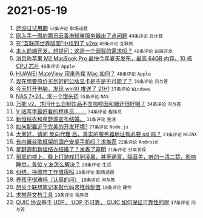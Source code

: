 # 2021-05-19

1. [还没过试用期](https://www.v2ex.com/t/777910) `52条评论` `职场话题`
1. [刚入手一周的腾讯云香港轻量服务器出了点问题](https://www.v2ex.com/t/777843) `49条评论` `云计算`
1. [在“互联网世界版图”中找到了 v2ex](https://www.v2ex.com/t/777889) `49条评论` `互联网`
1. [本人前端开发，想提问：这是一个弱智的需求吗？](https://www.v2ex.com/t/777955) `48条评论` `前端开发`
1. [消息称苹果 M2 MacBook Pro 最快今年夏天发布，最高 64GB 内存、10 核 CPU 芯片](https://www.v2ex.com/t/777817) `46条评论` `Apple`
1. [HUAWEI MateView 用来外接 Mac 如何？](https://www.v2ex.com/t/777946) `46条评论` `Apple`
1. [现在想要原价买到好的公版显卡是不是不可能了？](https://www.v2ex.com/t/777816) `39条评论` `问与答`
1. [今天打开电脑，发现 win10 推送了 21H1](https://www.v2ex.com/t/777842) `37条评论` `Windows`
1. [NAS 7*24，求一个馒头药](https://www.v2ex.com/t/777849) `35条评论` `NAS`
1. [万能 v2，求问什么自制饮品不含咖啡因和糖还很好喝？](https://www.v2ex.com/t/777852) `34条评论` `问与答`
1. [V 站写字最好看的程序员........](https://www.v2ex.com/t/777897) `34条评论` `程序员`
1. [新恒结衣和星野源宣布结婚。](https://www.v2ex.com/t/777911) `31条评论` `生活`
1. [如何配置近乎完美的开发环境?](https://www.v2ex.com/t/777966) `27条评论` `Node.js`
1. [大家好，请问 反向代理 后，真实的服务器地址有必要 ssl 吗？](https://www.v2ex.com/t/777808) `23条评论` `NGINX`
1. [有内置谷歌框架的国产安卓手机吗？求推荐](https://www.v2ex.com/t/777997) `22条评论` `Android`
1. [星野源和新垣结衣结婚了？发表了声明](https://www.v2ex.com/t/777917) `21条评论` `分享发现`
1. [租房的楼上，晚上打游戏打到凌晨，甚至通宵，隔音差，听的一清二楚，影响睡觉，各位 v 友怎么解决？](https://www.v2ex.com/t/777923) `20条评论` `生活`
1. [纠结，换城市工作值得吗](https://www.v2ex.com/t/777821) `20条评论` `职场话题`
1. [养孩子很难吗（认真的问）](https://www.v2ex.com/t/778012) `19条评论` `问与答`
1. [想买个联想笔记本敲代码求推荐配置](https://www.v2ex.com/t/777859) `19条评论` `硬件`
1. [求推荐文档工具](https://www.v2ex.com/t/777838) `19条评论` `程序员`
1. [QUIC 协议基于 UDP， UDP 不可靠， QUIC 如何保证可靠性的呢](https://www.v2ex.com/t/777845) `17条评论` `问与答`
